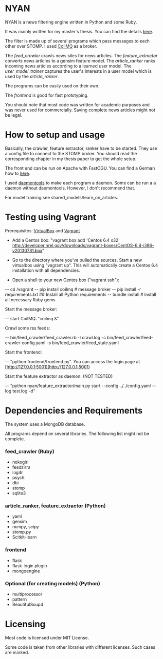 NYAN
====

NYAN is a news filtering engine written in Python and some Ruby.

It was mainly written for my master's thesis. You can find the details 
[here](http://www.blackmagiclabs.com/portfolio/work/master-thesis.html).

The filter is made up of several programs which pass messages to each other over 
STOMP. I used [CoilMQ](https://github.com/hozn/coilmq/) as a broker.

The *feed_crawler* crawls news sites for news articles.
The *feature_extractor* converts news articles to a gensim feature model.
The *article_ranker* ranks incoming news articles according to a learned user model.
The *user_model_trainer* captures the user's interests in a user model which is 
used by the *article_ranker*.

The programs can be easily used on their own.

The *frontend* is good for fast prototyping.

You should note that most code was written for academic purposes and was never 
used for commercially. Saving complete news articles might not be legal.


How to setup and usage
======================

Basically, the crawler, feature extractor, ranker have to be started. They use a 
config file to connect to the STOMP broker. You should read the corresponding chapter 
in my thesis paper to get the whole setup. 

The front end can be run on Apache with FastCGU. You can find a German how to 
[here](http://uberspace.de/dokuwiki/cool:flask#deployment_mit_fastcgi).

I used [daemontools](http://cr.yp.to/daemontools.html) to make each program a daemon. 
Some can be run a a daemon without daemontools. However, I don't recommend that.

For model training see shared_models/learn_on_articles.

Testing using Vagrant
=====================

Prerequisites: [VirtualBox](http://www.virtualbox.org) and [Vagrant](www.vagrantup.com)

- Add a Centos box: "vagrant box add 'Centos 6.4 x32' http://developer.nrel.gov/downloads/vagrant-boxes/CentOS-6.4-i386-v20130731.box"

- Go to the directory where you've pulled the sources. Start a new virtualbox using "vagrant up". This will automatically create a Centos 6.4 installation with all dependencies.

- Open a shell to your new Centos box ("vagrant ssh"):

-- cd /vagrant
-- pip install coilmq  # message broker
-- pip install -r requirements.txt  ## Install all Python requirements
-- bundle install  # Install all necessary Ruby gems

Start the message broker:

-- start CoilMQ: "coilmq &"

Crawl some rss feeds:

-- bin/feed_crawler/feed_crawler.rb -l crawl.log -c bin/feed_crawler/feed-crawler-config.yaml -s bin/feed_crawler/feed_state.yaml

Start the frontend:

-- "python frontend/frontend.py". You can access the login page at [http://127.0.0.1:5001](http://127.0.0.1:5001)

Start the feature extractor as daemon: (NOT TESTED)

-- "python nyan/feature_extractor/main.py start --config ../../config.yaml --log test.log -d"



Dependencies and Requirements
=============================

The system uses a MongoDB database.

All programs depend on several libraries. The following list might not be complete.

### feed_crawler (Ruby)
- nokogiri
- feedzirra
- log4r
- psych
- dbi
- stomp
- sqlite3

### article_ranker, feature_extractor (Python)
- yaml
- gensim
- numpy, scipy
- stomp.py
- Scitkit-learn

### frontend
- flask
- flask-login plugin
- mongoengine

### Optional (for creating models) (Python)
- multiprocessor
- pattern
- BeautifulSoup4



Licensing
=========
Most code is licensed under MIT License. 

Some code is taken from other libraries with different licenses. Such cases are marked.
